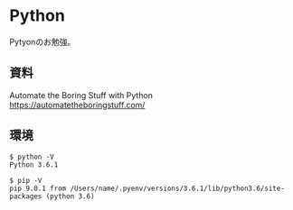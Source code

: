 # Python
Pytyonのお勉強。

## 資料
Automate the Boring Stuff with Python  
https://automatetheboringstuff.com/

## 環境
```
$ python -V
Python 3.6.1

$ pip -V
pip 9.0.1 from /Users/name/.pyenv/versions/3.6.1/lib/python3.6/site-packages (python 3.6)
```
